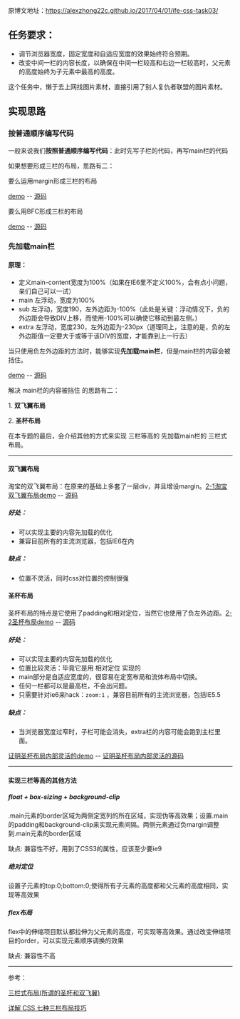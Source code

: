 原博文地址：https://alexzhong22c.github.io/2017/04/01/ife-css-task03/

## 任务要求：

- 调节浏览器宽度，固定宽度和自适应宽度的效果始终符合预期。
- 改变中间一栏的内容长度，以确保在中间一栏较高和右边一栏较高时，父元素的高度始终为子元素中最高的高度。

这个任务中，懒于去上网找图片素材，直接引用了别人复仇者联盟的图片素材。

## 实现思路

### 按普通顺序编写代码

一般来说我们**按照普通顺序编写代码**：此时先写子栏的代码，再写main栏的代码

如果想要形成三栏的布局，思路有二：

要么运用margin形成三栏的布局

[demo](https://alexzhong22c.github.io/IFE-CSS-learning/task03%E4%B8%89%E6%A0%8F%E5%B8%83%E5%B1%80/%E6%8C%89%E6%99%AE%E9%80%9A%E9%A1%BA%E5%BA%8F%E7%BC%96%E5%86%99/1%E6%99%AE%E9%80%9A%E6%96%B9%E6%B3%95-%E7%94%A8margin%E5%88%86%E5%BC%80.html) --  [源码](https://github.com/AlexZhong22c/IFE-CSS-learning/blob/master/task03%E4%B8%89%E6%A0%8F%E5%B8%83%E5%B1%80/%E6%8C%89%E6%99%AE%E9%80%9A%E9%A1%BA%E5%BA%8F%E7%BC%96%E5%86%99/1%E6%99%AE%E9%80%9A%E6%96%B9%E6%B3%95-%E7%94%A8margin%E5%88%86%E5%BC%80.html)

要么用BFC形成三栏的布局

[demo](https://alexzhong22c.github.io/IFE-CSS-learning/task03%E4%B8%89%E6%A0%8F%E5%B8%83%E5%B1%80/%E6%8C%89%E6%99%AE%E9%80%9A%E9%A1%BA%E5%BA%8F%E7%BC%96%E5%86%99/2%E4%BD%BF%E7%94%A8BFC%E6%96%B9%E6%B3%95.html) --  [源码](https://github.com/AlexZhong22c/IFE-CSS-learning/blob/master/task03%E4%B8%89%E6%A0%8F%E5%B8%83%E5%B1%80/%E6%8C%89%E6%99%AE%E9%80%9A%E9%A1%BA%E5%BA%8F%E7%BC%96%E5%86%99/2%E4%BD%BF%E7%94%A8BFC%E6%96%B9%E6%B3%95.html)

### 先加载main栏

#### 原理：

- 定义main-content宽度为100%（如果在IE6里不定义100%，会有点小问题，亲们自己可以一试）
- main 左浮动，宽度为100%
- sub 左浮动，宽度190，左外边距为-100%（此处是关键：浮动情况下，负的外边距会导致DIV上移，而使用-100%可以确使它移动到最左侧。)
- extra 左浮动，宽度230，左外边距为-230px（道理同上，注意的是，负的左外边距值一定要大于或等于该DIV的宽度，才能靠到上一行去）

当只使用负左外边距的方法时，能够实现**先加载main栏**，但是main栏的内容会被挡住。

[demo](https://alexzhong22c.github.io/IFE-CSS-learning/task03%E4%B8%89%E6%A0%8F%E5%B8%83%E5%B1%80/%E5%85%88%E5%8A%A0%E8%BD%BDmain%E6%A0%8F/1main%E7%9A%84%E5%86%85%E5%AE%B9%E8%A2%AB%E6%8C%A1%E4%BD%8F.html) --  [源码](https://github.com/AlexZhong22c/IFE-CSS-learning/blob/master/task03%E4%B8%89%E6%A0%8F%E5%B8%83%E5%B1%80/%E5%85%88%E5%8A%A0%E8%BD%BDmain%E6%A0%8F/1main%E7%9A%84%E5%86%85%E5%AE%B9%E8%A2%AB%E6%8C%A1%E4%BD%8F.html)

解决 main栏的内容被挡住 的思路有二：

1\. **双飞翼布局**

2\.  **圣杯布局**

在本专题的最后，会介绍其他的方式来实现 三栏等高的 先加载main栏的 三栏式布局。

---

#### 双飞翼布局

淘宝的双飞翼布局：在原来的基础上多套了一层div，并且增设margin。[2-1淘宝双飞翼布局demo](https://alexzhong22c.github.io/IFE-CSS-learning/task03%E4%B8%89%E6%A0%8F%E5%B8%83%E5%B1%80/%E5%85%88%E5%8A%A0%E8%BD%BDmain%E6%A0%8F/2-1%E5%8F%8C%E9%A3%9E%E7%BF%BC%E5%B8%83%E5%B1%80.html) --  [源码](https://github.com/AlexZhong22c/IFE-CSS-learning/blob/master/task03%E4%B8%89%E6%A0%8F%E5%B8%83%E5%B1%80/%E5%85%88%E5%8A%A0%E8%BD%BDmain%E6%A0%8F/2-1%E5%8F%8C%E9%A3%9E%E7%BF%BC%E5%B8%83%E5%B1%80.html)

##### 好处：

- 可以实现主要的内容先加载的优化
- 兼容目前所有的主流浏览器，包括IE6在内

##### 缺点：

- 位置不灵活，同时css对位置的控制很强

#### 圣杯布局

圣杯布局的特点是它使用了padding和相对定位，当然它也使用了负左外边距。[2-2圣杯布局demo](https://alexzhong22c.github.io/IFE-CSS-learning/task03三栏布局/先加载main栏/2-2圣杯布局.html) --  [源码](https://github.com/AlexZhong22c/IFE-CSS-learning/blob/master/task03%E4%B8%89%E6%A0%8F%E5%B8%83%E5%B1%80/%E5%85%88%E5%8A%A0%E8%BD%BDmain%E6%A0%8F/2-2%E5%9C%A3%E6%9D%AF%E5%B8%83%E5%B1%80.html)

##### 好处：

- 可以实现主要的内容先加载的优化
- 位置比较灵活：毕竟它是用 相对定位 实现的
- main部分是自适应宽度的，很容易在定宽布局和流体布局中切换。
- 任何一栏都可以是最高栏，不会出问题。
- 只需要针对ie6来hack：`zoom:1` ，兼容目前所有的主流浏览器，包括IE5.5

##### 缺点：

- 当浏览器宽度过窄时，子栏可能会消失，extra栏的内容可能会跑到主栏里面。

[证明圣杯布局内部灵活的demo](https://alexzhong22c.github.io/IFE-CSS-learning/task03%E4%B8%89%E6%A0%8F%E5%B8%83%E5%B1%80/%E5%85%88%E5%8A%A0%E8%BD%BDmain%E6%A0%8F/2-2-X%E8%AF%81%E6%98%8E%E5%9C%A3%E6%9D%AF%E5%B8%83%E5%B1%80%E5%86%85%E9%83%A8%E7%81%B5%E6%B4%BB.html) -- [证明圣杯布局内部灵活的源码](https://github.com/AlexZhong22c/IFE-CSS-learning/blob/master/task03%E4%B8%89%E6%A0%8F%E5%B8%83%E5%B1%80/%E5%85%88%E5%8A%A0%E8%BD%BDmain%E6%A0%8F/2-2-X%E8%AF%81%E6%98%8E%E5%9C%A3%E6%9D%AF%E5%B8%83%E5%B1%80%E5%86%85%E9%83%A8%E7%81%B5%E6%B4%BB.html)

---

#### 实现三栏等高的其他方法

##### float + box-sizing + background-clip

.main元素的border区域为两侧定宽列的所在区域，实现伪等高效果；设置.main的padding和background-clip来实现元素间隔。两侧元素通过负margin调整到.main元素的border区域

缺点: 兼容性不好，用到了CSS3的属性，应该至少要ie9

##### 绝对定位

设置子元素的top:0;bottom:0;使得所有子元素的高度都和父元素的高度相同，实现等高效果

##### flex布局

flex中的伸缩项目默认都拉伸为父元素的高度，可实现等高效果。通过改变伸缩项目的order，可以实现元素顺序调换的效果

缺点: 兼容性不高

---

参考：  

[三栏式布局(所谓的圣杯和双飞翼)](http://www.cnblogs.com/xiaohuochai/p/5459587.html)

[详解 CSS 七种三栏布局技巧](https://zhuanlan.zhihu.com/p/25070186?refer=learncoding)